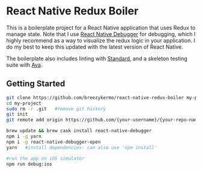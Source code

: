 # React Native Redux Boiler

This is a boilerplate project for a React Native application that uses Redux to manage state. Note that I use [React Native Debugger](https://github.com/jhen0409/react-native-debugger) for debugging, which I highly recommend as a way to visualize the redux logic in your application. I do my best to keep this updated with the latest version of React Native.

The boilerplate also includes linting with [Standard](https://github.com/feross/standard), and a skeleton testing suite with [Ava](https://github.com/avajs/ava).
## Getting Started

```bash
git clone https://github.com/breezykermo/react-native-redux-boiler my-project
cd my-project
sudo rm -r .git   #remove git history
git init
git remote add origin https://github.com/{your-username}/{your-repo-name}

brew update && brew cask install react-native-debugger
npm i -g yarn
npm i -g react-native-debugger-open
yarn   #install dependencies: can also use 'npm install'

#run the app on iOS simulator
npm run debug:ios
```

